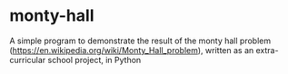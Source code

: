 # monty-hall

A simple program to demonstrate the result of the monty hall problem (https://en.wikipedia.org/wiki/Monty_Hall_problem), written as an extra-curricular school project, in Python

